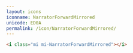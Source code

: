 ```yaml
---
layout: icons
iconname: NarratorForwardMirrored
unicode: ED0A
permalink: /icon/NarratorForwardMirrored/
---
```


``` html
<i class="mi mi-NarratorForwardMirrored"></i>
```
